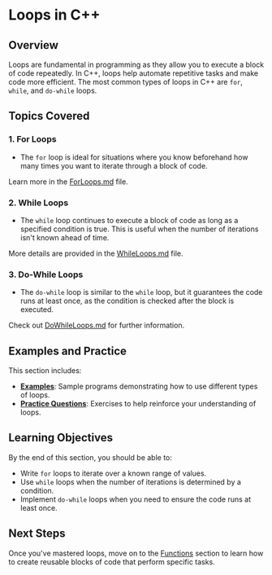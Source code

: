 # Loops in C++

## Overview

Loops are fundamental in programming as they allow you to execute a block of code repeatedly. In C++, loops help automate repetitive tasks and make code more efficient. The most common types of loops in C++ are `for`, `while`, and `do-while` loops.

## Topics Covered

### 1. **For Loops**
   - The `for` loop is ideal for situations where you know beforehand how many times you want to iterate through a block of code.
   
   Learn more in the [ForLoops.md](ForLoops.md) file.

### 2. **While Loops**
   - The `while` loop continues to execute a block of code as long as a specified condition is true. This is useful when the number of iterations isn't known ahead of time.
   
   More details are provided in the [WhileLoops.md](WhileLoops.md) file.

### 3. **Do-While Loops**
   - The `do-while` loop is similar to the `while` loop, but it guarantees the code runs at least once, as the condition is checked after the block is executed.
   
   Check out [DoWhileLoops.md](DoWhileLoops.md) for further information.

## Examples and Practice

This section includes:
- **[Examples](examples/)**: Sample programs demonstrating how to use different types of loops.
- **[Practice Questions](practice_questions/)**: Exercises to help reinforce your understanding of loops.

## Learning Objectives

By the end of this section, you should be able to:
- Write `for` loops to iterate over a known range of values.
- Use `while` loops when the number of iterations is determined by a condition.
- Implement `do-while` loops when you need to ensure the code runs at least once.

## Next Steps

Once you've mastered loops, move on to the [Functions](../06_Functions/README.md) section to learn how to create reusable blocks of code that perform specific tasks.
